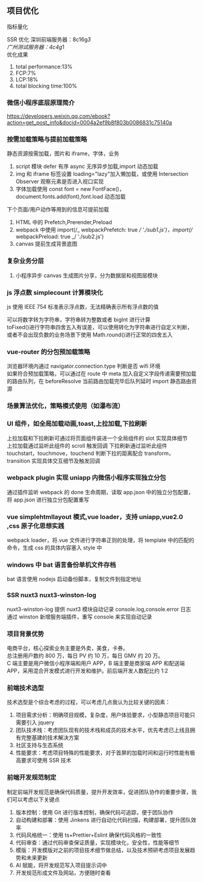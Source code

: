 ## 项目优化

指标量化

SSR 优化
深圳前端服务器：8c16g*3  
广州测试服务器：4c4g*1  
优化成果

1. total performance:13%
2. FCP:7%
3. LCP:18%
4. total blocking time:100%

### 微信小程序底层原理简介

https://developers.weixin.qq.com/ebook?action=get_post_info&docid=0004a2ef9b8f803b0086831c75140a

### 按需加载策略与提前加载策略

静态资源按需加载，图片和 iframe，字体，业务

1. script 模块 defer 有序 async 无序异步加载,import 动态加载
2. img 和 iframe 标签设置 loading="lazy"加入懒加载，或使用 Intersection Observer 观察元素是否进入视口实现
3. 字体加载使用 const font = new FontFace()，document.fonts.add(font),font.load 动态加载

下个页面/用户动作等用到的信息可提前加载

1. HTML 中的 Prefetch,Prerender,Preload
2. webpack 中使用 import(/_ webpackPrefetch: true _/ './sub1.js')，import(/_ webpackPreload: true _/ './sub2.js')
3. canvas 提前生成背景底图

### 复杂业务分层

1. 小程序异步 canvas 生成图片分享，分为数据层和视图层模块

### js 浮点数 simplecount 计算模块化

js 使用 IEEE 754 标准表示浮点数，无法精确表示所有浮点数的值

可以将数字转为字符串，字符串转为整数或者 bigInt 进行计算  
toFixed()进行字符串四舍五入有误差，可以使用转化为字符串进行自定义判断，或者不会出现负数的业务场景下使用 Math.round()进行正常的四舍五入

### vue-router 的分包预加载策略

浏览器环境内通过 navigator.connection.type 判断是否 wifi 环境  
如果符合预加载策略，可以通过在 route 中 meta 加入自定义字段传递需要预加载的路由队列，在 beforeResolve 当前路由加载完毕后队列延时 import 静态路由资源

### 场景算法优化，策略模式使用（如瀑布流）

### UI 组件，如全局加载动画,toast,上拉加载,下拉刷新

上拉加载和下拉刷新可通过将页面组件装进一个全局组件的 slot 实现具体细节  
上拉加载通过监听此组件的 scroll 触发回调
下拉刷新通过监听此组件 touchstart，touchmove，touchend 判断下拉的距离配合 transform，transition 实现具体交互细节及触发回调

### webpack plugin 实现 uniapp 内微信小程序实现独立分包

通过插件监听 webpack 的 done 生命周期，读取 app.json 中的独立分包配置，将 app.json 进行独立分包配置重写

### vue simplehtmllayout 模式,vue loader，支持 uniapp,vue2.0 ,css 原子化思想实践

webpack loader，将.vue 文件进行字符串正则的处理，将 template 中的匹配的命令，生成 css 的具体内容塞入 style 中

### windows 中 bat 语言备份单机文件存档

bat 语言使用 nodejs 启动备份脚本，复制文件到指定地址

### SSR nuxt3 nuxt3-winston-log

nuxt3-winston-log 提供 nuxt3 模块自动记录 console.log,console.error 日志  
通过 winston 新增服务端插件，重写 console 来实现自动记录

### 项目背景优势

电商平台，核心探索业务主要是外卖，美食，卡券。  
总注册用户数约 800 万，每日 PV 约 10 万，每日 GMV 约 20 万。  
C 端主要是用户微信小程序端和用户 APP，B 端主要是商家端 APP 和配送端 APP，采用混合开发模式进行开发和维护。前后端开发人数配比约 1:2

### 前端技术选型

技术选型是个综合考虑的过程，可以考虑几点我认为比较关键的因素：

1. 项目需求分析：明确项目规模，复杂度，用户体验要求，小型静态项目可能只需要引入 jquery
2. 团队技术栈：考虑团队现有的技术栈和成员的技术水平，优先考虑已上线且拥有完整基建的技术解决方案
3. 社区支持与生态系统
4. 性能要求：考虑项目特殊的性能要求，对于首屏的加载时间和运行时性能有极高要求可使用 SSR 技术

### 前端开发规范制定

制定前端开发规范是确保代码质量，提升开发效率，促进团队协作的重要步骤，我们可以考虑以下关键点

1. 版本控制：使用 Git 进行版本控制，确保代码可追踪，便于团队协作
2. 自动构建和部署：使用 Jinkens 进行自动化代码扫描，构建部署，提升团队效率
3. 代码风格统一：使用 ts+Prettier+Eslint 确保代码风格的一致性
4. 代码审查：通过代码审查保证质量，实现模块化，安全性，性能等细节
5. 模版：开发模版对之前的项目技术细节做总结，以及技术预研考虑项目发展趋势和未来更新
6. AI 賦能，将开发规范写入项目提示词中
7. 开发规范形成文件及网站，方便随时查看
